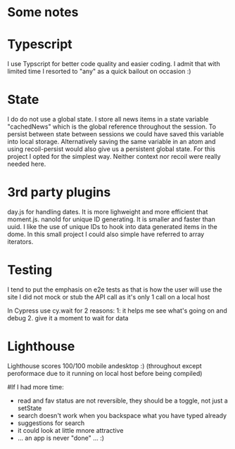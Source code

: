 # Some notes

# Typescript

I use Typscript for better code quality and easier coding. I admit that with limited time I resorted to "any" as a quick bailout on occasion :)

# State

I do do not use a global state. I store all news items in a state variable "cachedNews" which is the global reference throughout the session.
To persist between state between sessions we could have saved this variable into local storage. Alternatively saving the same variable in an atom and using recoil-persist would also give us a persistent global state.
For this project I opted for the simplest way. Neither context nor recoil were really needed here.

# 3rd party plugins

day.js for handling dates. It is more lighweight and more efficient that moment.js.
nanoId for unique ID generating. It is smaller and faster than uuid. I like the use of unique IDs to hook into data generated items in the dome. In this small project I could also simple have referred to array iterators.

# Testing

I tend to put the emphasis on e2e tests as that is how the user will use the site
I did not mock or stub the API call as it's only 1 call on a local host

In Cypress use cy.wait for 2 reasons:
1: it helps me see what's going on and debug 2. give it a moment to wait for data

# Lighthouse

Lighthouse scores 100/100 mobile andesktop :) (throughout except peroformace due to it running on local host before being compiled)

#If I had more time:

- read and fav status are not reversible, they should be a toggle, not just a setState
- search doesn't work when you backspace what you have typed already
- suggestions for search
- it could look at little mnore attractive
- ... an app is never "done" ... :)
